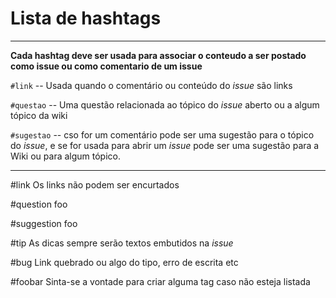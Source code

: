 # Lista de hashtags
----
**Cada hashtag deve ser usada para associar o conteudo a ser postado como issue ou como comentario de um issue**

`#link` -- Usada quando o comentário ou conteúdo do *issue* são links

`#questao` -- Uma questão relacionada ao tópico do *issue* aberto ou a algum tópico da wiki

`#sugestao` -- cso for um comentário pode ser uma sugestão para o tópico do *issue*, e se for usada para abrir um *issue* pode ser uma sugestão para a Wiki ou para algum tópico.

----

#link
  Os links não podem ser encurtados 
  
#question
  foo
  
#suggestion
  foo
  
#tip
  As dicas sempre serão textos embutidos na *issue*
    
#bug
   Link quebrado ou algo do tipo, erro de escrita etc
   
#foobar
   Sinta-se a vontade para criar alguma tag caso não esteja listada
